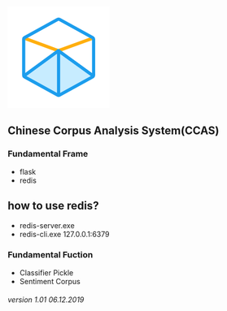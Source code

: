 ![CCAS](./static/favicon.ico)

## Chinese Corpus Analysis System(CCAS)

### Fundamental Frame
* flask
* redis

## how to use redis?
* redis-server.exe
* redis-cli.exe 127.0.0.1:6379

### Fundamental Fuction
* Classifier Pickle
* Sentiment Corpus

###### version 1.01 06.12.2019
